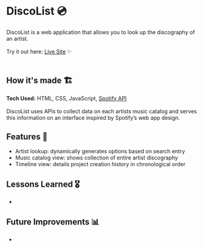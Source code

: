 
# DiscoList 💿
DiscoList is a web application that allows you to look up the discography of an artist.
<br><br>Try it out here: [Live Site]() ✨
###
![]()
## How it's made  🏗
**Tech Used:** HTML, CSS, JavaScript, [Spotify API](https://developer.spotify.com/documentation/web-api/quick-start/) <br><br>
DiscoList uses APIs to collect data on each artists music catalog and serves this information on an interface inspired by Spotify’s web app design.
## Features 📱
- Artist lookup: dynamically generates options based on search entry
- Music catalog view: shows collection of entire artist discography
- Timeline view: details project creation history in chronological order

## Lessons Learned 🎖
- 

## Future Improvements 📊
- 
